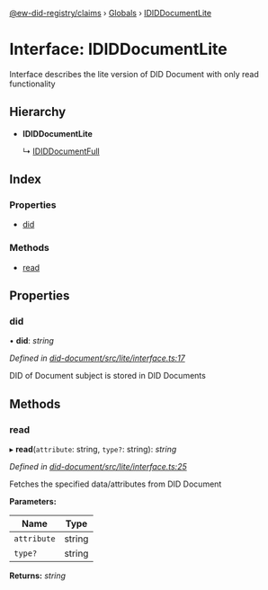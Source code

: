 [@ew-did-registry/claims](../README.md) › [Globals](../globals.md) › [IDIDDocumentLite](ididdocumentlite.md)

# Interface: IDIDDocumentLite

Interface describes the lite version of DID Document with only read functionality

## Hierarchy

* **IDIDDocumentLite**

  ↳ [IDIDDocumentFull](ididdocumentfull.md)

## Index

### Properties

* [did](ididdocumentlite.md#did)

### Methods

* [read](ididdocumentlite.md#read)

## Properties

###  did

• **did**: *string*

*Defined in [did-document/src/lite/interface.ts:17](https://github.com/energywebfoundation/ew-did-registry/blob/0fe06b3/packages/did-document/src/lite/interface.ts#L17)*

DID of Document subject is stored in DID Documents

## Methods

###  read

▸ **read**(`attribute`: string, `type?`: string): *string*

*Defined in [did-document/src/lite/interface.ts:25](https://github.com/energywebfoundation/ew-did-registry/blob/0fe06b3/packages/did-document/src/lite/interface.ts#L25)*

Fetches the specified data/attributes from DID Document

**Parameters:**

Name | Type |
------ | ------ |
`attribute` | string |
`type?` | string |

**Returns:** *string*
